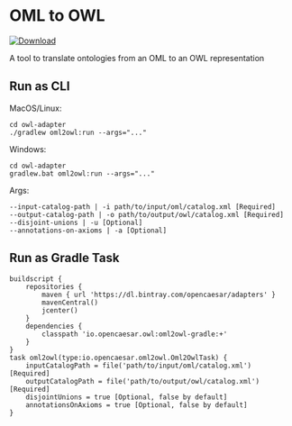 # OML to OWL

[ ![Download](https://api.bintray.com/packages/opencaesar/adapters/oml2owl/images/download.svg) ](https://bintray.com/opencaesar/adapters/oml2owl/_latestVersion)

A tool to translate ontologies from an OML to an OWL representation

## Run as CLI

MacOS/Linux:
```
cd owl-adapter
./gradlew oml2owl:run --args="..."
```
Windows:
```
cd owl-adapter
gradlew.bat oml2owl:run --args="..."
```
Args:
```
--input-catalog-path | -i path/to/input/oml/catalog.xml [Required]
--output-catalog-path | -o path/to/output/owl/catalog.xml [Required]
--disjoint-unions | -u [Optional]
--annotations-on-axioms | -a [Optional]
```

## Run as Gradle Task
```
buildscript {
    repositories {
        maven { url 'https://dl.bintray.com/opencaesar/adapters' }
        mavenCentral()
        jcenter()
    }
    dependencies {
        classpath 'io.opencaesar.owl:oml2owl-gradle:+'
    }
}
task oml2owl(type:io.opencaesar.oml2owl.Oml2OwlTask) {
    inputCatalogPath = file('path/to/input/oml/catalog.xml') [Required]
    outputCatalogPath = file('path/to/output/owl/catalog.xml') [Required]
    disjointUnions = true [Optional, false by default]
    annotationsOnAxioms = true [Optional, false by default]
}               
```
